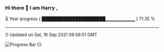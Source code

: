 ### Hi there 👋 I am Harry , 

⏳ Year progress { █████████████████████▁▁▁▁▁▁▁▁▁ } 71.35 %

---

⏰ Updated on Sat, 18 Sep 2021 09:56:51 GMT

![Progress Bar CI](https://github.com/duykhang68/duykhang68/workflows/Progress%20Bar%20CI/badge.svg)
